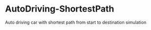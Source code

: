 # AutoDriving-ShortestPath
Auto driving car with shortest path from start to destination simulation 
